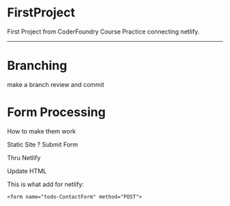 # FirstProject
First Project from CoderFoundry Course
Practice connecting netlify.

---
# Branching

make a branch review and commit


# Form Processing

How to make them work

Static Site ?  Submit Form 

Thru Netlify 

Update HTML 

This is what add for netlify:

`<form name="todo-ContactForm" method="POST">`


